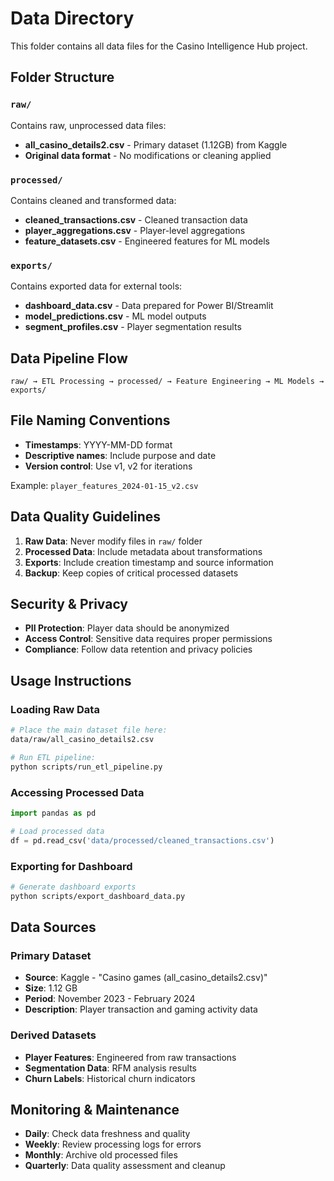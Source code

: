 # Data Directory

This folder contains all data files for the Casino Intelligence Hub project.

## Folder Structure

### `raw/`
Contains raw, unprocessed data files:
- **all_casino_details2.csv** - Primary dataset (1.12GB) from Kaggle
- **Original data format** - No modifications or cleaning applied

### `processed/`
Contains cleaned and transformed data:
- **cleaned_transactions.csv** - Cleaned transaction data
- **player_aggregations.csv** - Player-level aggregations
- **feature_datasets.csv** - Engineered features for ML models

### `exports/`
Contains exported data for external tools:
- **dashboard_data.csv** - Data prepared for Power BI/Streamlit
- **model_predictions.csv** - ML model outputs
- **segment_profiles.csv** - Player segmentation results

## Data Pipeline Flow

```
raw/ → ETL Processing → processed/ → Feature Engineering → ML Models → exports/
```

## File Naming Conventions

- **Timestamps**: YYYY-MM-DD format
- **Descriptive names**: Include purpose and date
- **Version control**: Use v1, v2 for iterations

Example: `player_features_2024-01-15_v2.csv`

## Data Quality Guidelines

1. **Raw Data**: Never modify files in `raw/` folder
2. **Processed Data**: Include metadata about transformations
3. **Exports**: Include creation timestamp and source information
4. **Backup**: Keep copies of critical processed datasets

## Security & Privacy

- **PII Protection**: Player data should be anonymized
- **Access Control**: Sensitive data requires proper permissions
- **Compliance**: Follow data retention and privacy policies

## Usage Instructions

### Loading Raw Data
```bash
# Place the main dataset file here:
data/raw/all_casino_details2.csv

# Run ETL pipeline:
python scripts/run_etl_pipeline.py
```

### Accessing Processed Data
```python
import pandas as pd

# Load processed data
df = pd.read_csv('data/processed/cleaned_transactions.csv')
```

### Exporting for Dashboard
```bash
# Generate dashboard exports
python scripts/export_dashboard_data.py
```

## Data Sources

### Primary Dataset
- **Source**: Kaggle - "Casino games (all_casino_details2.csv)"
- **Size**: 1.12 GB
- **Period**: November 2023 - February 2024
- **Description**: Player transaction and gaming activity data

### Derived Datasets
- **Player Features**: Engineered from raw transactions
- **Segmentation Data**: RFM analysis results
- **Churn Labels**: Historical churn indicators

## Monitoring & Maintenance

- **Daily**: Check data freshness and quality
- **Weekly**: Review processing logs for errors
- **Monthly**: Archive old processed files
- **Quarterly**: Data quality assessment and cleanup 